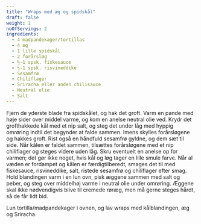 ```yaml
---
title: "Wraps med æg og spidskål"
draft: false
weight: 1
noOfServings: 2
ingredients:
  - 4 madpandekager/tortillas
  - 4 æg
  - 1 lille spidskål
  - 2 forårsløg
  - ½-1 spsk. fiskesauce
  - ½-1 spsk. risvineddike
  - Sesamfrø
  - Chiliflager
  - Sriracha eller anden chilisauce
  - Neutral olie
  - Salt
---
```


Fjern de yderste blade fra spidskålet, og hak det groft. Varm en pande
med høje sider over middel varme, og kom en anelse neutral olie ved.
Krydr det grofthakkede kål med et nip salt, og steg det under låg med
hyppig omrøring indtil det begynder at falde sammen. Imens skylles
forårsløgene og hakkes groft. Rist også en håndfuld sesamfrø gyldne, og
dem sæt til side. Når kålen er faldet sammen, tilsættes forårsløgene med
et nip chiliflager og steges videre uden låg. Skru eventuelt en anelse
op for varmen; det gør ikke noget, hvis kål og løg tager en lille smule
farve. Når al væden er fordampet og kålen er færdigtilberedt, smages det
til med fiskesauce, risvineddike, salt, ristede sesamfrø og chiliflager
efter smag. Hold blandingen varm i en lun ovn, pisk æggene sammen med
salt og peber, og steg over middelhøj varme i neutral olie under
omrøring. Æggene skal ikke nødvendigvis blive til cremede røræg, men må
gerne steges hårdt, så de får lidt bid.

Lun tortilla/madpandekager i ovnen, og lav wraps med kålblandingen, æg
og Sriracha.


